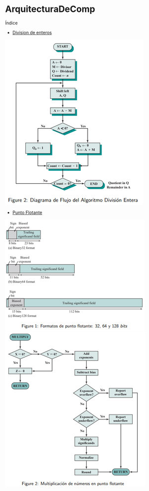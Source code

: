 # ArquitecturaDeComp

Índice

* [Division de enteros ](https://github.com/MaycolZx/ArquitecturaDeComp/blob/main/divisonEnteros.cpp)


<img src="Pictures/Suma.png">


* [Punto Flotante](https://github.com/MaycolZx/ArquitecturaDeComp/blob/main/puntoFlotante.cpp)


<img src="Pictures/asPunto.png">

<img src="Pictures/IIPunto.png">




